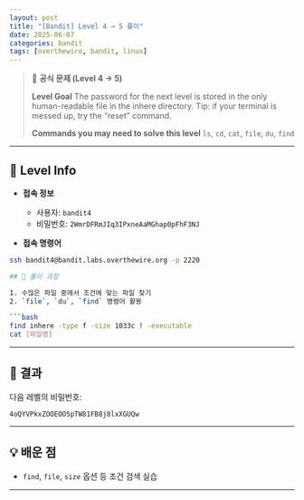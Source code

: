 ```yaml
---
layout: post
title: "[Bandit] Level 4 → 5 풀이"
date: 2025-06-07
categories: bandit
tags: [overthewire, bandit, linux]
---
```


> 📝 **공식 문제 (Level 4 → 5)**
>
> **Level Goal**
> The password for the next level is stored in the only human-readable file in the inhere directory. Tip: if your terminal is messed up, try the “reset” command.
>
> **Commands you may need to solve this level**
> `ls`, `cd`, `cat`, `file`, `du`, `find`

---

## 🔐 Level Info

- **접속 정보**
  - 사용자: `bandit4`
  - 비밀번호: `2WmrDFRmJIq3IPxneAaMGhap0pFhF3NJ`
  
- **접속 명령어**
```bash
ssh bandit4@bandit.labs.overthewire.org -p 2220

## 🧪 풀이 과정

1. 수많은 파일 중에서 조건에 맞는 파일 찾기
2. `file`, `du`, `find` 명령어 활용

```bash
find inhere -type f -size 1033c ! -executable
cat [파일명]
```


---

## 🎯 결과

다음 레벨의 비밀번호:
```
4oQYVPkxZOOEOO5pTW81FB8j8lxXGUQw
```

---

## 💡 배운 점

- `find`, `file`, `size` 옵션 등 조건 검색 실습

---
